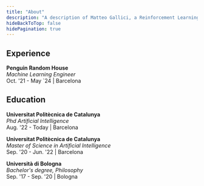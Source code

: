 ```yaml
---
title: "About"
description: "A description of Matteo Gallici, a Reinforcement Learning PHd student."
hideBackToTop: false
hidePagination: true
---
```



## Experience

**Penguin Random House** \
*Machine Learning Engineer* \
Oct. '21 - May `24 | Barcelona


## Education

**Universitat Politècnica de Catalunya** \
*Phd Artificial Intelligence* \
Aug. '22 - Today | Barcelona

**Universitat Politècnica de Catalunya** \
*Master of Science in Artificial Intelligence* \
Sep. '20 - Jun. '22 | Barcelona

**Università di Bologna** \
*Bachelor's degree, Philosophy* \
Sep. '17 - Sep. '20 | Bologna